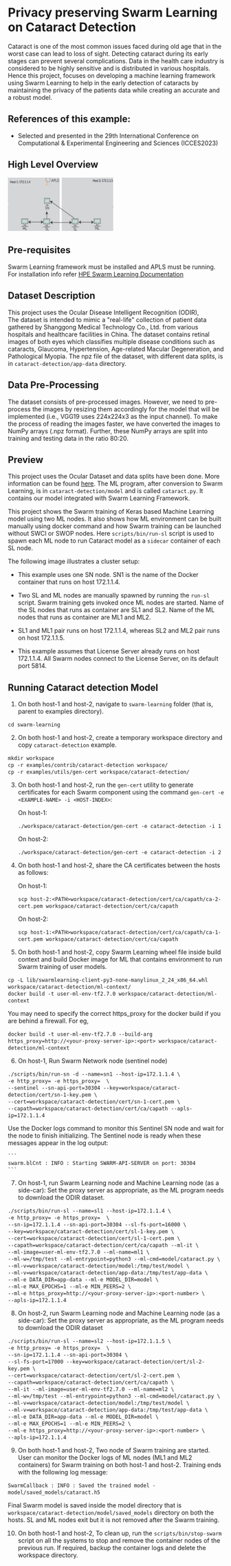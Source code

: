 
# Privacy preserving Swarm Learning on Cataract Detection

Cataract is one of the most common issues faced during old age 
that in the worst case can lead to loss of sight. Detecting 
cataract during its early stages can prevent several complications.
Data in the health care industry is considered to be highly sensitive and is distributed in various hospitals. Hence this project, focuses on developing a machine learning framework using Swarm Learning to help in the early detection of cataracts by maintaining the privacy of the patients data while creating an accurate and a robust model. 


## References of this example:
- Selected and presented in the 29th International Conference on Computational & Experimental Engineering and Sciences (ICCES2023)

 

## High Level Overview
<img width="245" alt="Screenshot 2023-01-11 221937" src="/docs/User/211866773-9c75636c-267a-4013-a1d9-54dc995e9a67.png">


## Pre-requisites 
Swarm Learning framework must be installed and APLS must be running.
For installation info refer [HPE Swarm Learning Documentation](https://github.com/HewlettPackard/swarm-learning)

## Dataset Description
This project uses the Ocular Disease Intelligent Recognition (ODIR),	
The dataset is intended to mimic a "real-life" collection of patient 
data gathered by Shanggong Medical Technology Co., Ltd. from various
hospitals and healthcare facilities in China. The dataset contains retinal images of both eyes which 
classifies multiple disease conditions such as cataracts, Glaucoma,
Hypertension, Age-related Macular Degeneration, and Pathological Myopia. The npz file of the dataset, with different data splits, is in `cataract-detection/app-data` directory.


## Data Pre-Processing
The dataset consists of pre-processed images. However, we need 
to pre-process the images by resizing them accordingly for the 
model that will be implemented (i.e., VGG19 uses 224x224x3 as 
the input channel). To make the process of reading the images 
faster, we have converted the images to NumPy arrays (.npz format).
Further, these NumPy arrays are split into training and testing
data in the ratio 80:20.

## Preview 
This project uses the Ocular Dataset and data splits have been done. More information can be found [here](https://www.kaggle.com/datasets/andrewmvd/ocular-disease-recognition-odir5k). 
The ML program, after conversion to Swarm Learning, is in `cataract-detection/model` and is called `cataract.py`. 
It contains our model integrated with Swarm Learning Framework.

This project shows the Swarm training of Keras based Machine Learning 
model using two ML nodes. It also shows how ML environment can 
be built manually using docker command and how Swarm training 
can be launched without SWCI or SWOP nodes. 
Here `scripts/bin/run-sl` script is used to spawn each ML node 
to run Cataract model as a `sidecar` container of each SL node.

The following image illustrates a cluster setup:


-   This example uses one SN node. SN1 is the name of the Docker container that runs on host 172.1.1.4.

-   Two SL and ML nodes are manually spawned by running the `run-sl` script. Swarm training gets invoked once ML nodes are started. Name of the SL nodes that runs as container are SL1 and SL2. Name of the ML nodes that runs as container are ML1 and ML2.

-   SL1 and ML1 pair runs on host 172.1.1.4, whereas SL2 and ML2 pair runs on host 172.1.1.5.

-   This example assumes that License Server already runs on host 172.1.1.4. All Swarm nodes connect to the License Server, on its default port 5814.


## Running Cataract detection Model

1.  On both host-1 and host-2, navigate to `swarm-learning` folder \(that is, parent to examples directory\).

```
cd swarm-learning
```

2.  On both host-1 and host-2, create a temporary workspace directory and copy `cataract-detection` example.

```
mkdir workspace
cp -r examples/contrib/cataract-detection workspace/
cp -r examples/utils/gen-cert workspace/cataract-detection/
```

3.  On both host-1 and host-2, run the `gen-cert` utility to generate certificates for each Swarm component using the command `gen-cert -e <EXAMPLE-NAME> -i <HOST-INDEX>`:

    On host-1:

    ```
    ./workspace/cataract-detection/gen-cert -e cataract-detection -i 1
    ```

    On host-2:

    ```
    ./workspace/cataract-detection/gen-cert -e cataract-detection -i 2
    ```

4.  On both host-1 and host-2, share the CA certificates between the hosts as follows:

    On host-1:

    ```
    scp host-2:<PATH>workspace/cataract-detection/cert/ca/capath/ca-2-cert.pem workspace/cataract-detection/cert/ca/capath
    
    ```

    On host-2:

    ```
    scp host-1:<PATH>workspace/cataract-detection/cert/ca/capath/ca-1-cert.pem workspace/cataract-detection/cert/ca/capath
    
    ```

5.  On both host-1 and host-2, copy Swarm Learning wheel file inside build context and build Docker image for ML that contains environment to run Swarm training of user models.

```
cp -L lib/swarmlearning-client-py3-none-manylinux_2_24_x86_64.whl workspace/cataract-detection/ml-context/
docker build -t user-ml-env-tf2.7.0 workspace/cataract-detection/ml-context
```
You may need to specify the correct https_proxy for the docker build if you are behind a firewall. For eg,
``` 
docker build -t user-ml-env-tf2.7.0 --build-arg https_proxy=http://<your-proxy-server-ip>:<port> workspace/cataract-detection/ml-context
```

6.  On host-1, Run Swarm Network node \(sentinel node\)

```
./scripts/bin/run-sn -d --name=sn1 --host-ip=172.1.1.4 \
-e http_proxy= -e https_proxy=  \
--sentinel --sn-api-port=30304 --key=workspace/cataract-detection/cert/sn-1-key.pem \
--cert=workspace/cataract-detection/cert/sn-1-cert.pem \
--capath=workspace/cataract-detection/cert/ca/capath --apls-ip=172.1.1.4
```

   Use the Docker logs command to monitor this Sentinel SN node and wait for the node to finish initializing. The Sentinel node is ready when these messages appear in the log output:

    ```
    swarm.blCnt : INFO : Starting SWARM-API-SERVER on port: 30304
    ```

7.  On host-1, run Swarm Learning node and Machine Learning node \(as a side-car\): Set the proxy server as appropriate, as the ML program needs to download the ODIR dataset.

```
./scripts/bin/run-sl --name=sl1 --host-ip=172.1.1.4 \
-e http_proxy= -e https_proxy=  \
--sn-ip=172.1.1.4 --sn-api-port=30304 --sl-fs-port=16000 \
--key=workspace/cataract-detection/cert/sl-1-key.pem \
--cert=workspace/cataract-detection/cert/sl-1-cert.pem \
--capath=workspace/cataract-detection/cert/ca/capath --ml-it \
--ml-image=user-ml-env-tf2.7.0 --ml-name=ml1 \
--ml-w=/tmp/test --ml-entrypoint=python3 --ml-cmd=model/cataract.py \
--ml-v=workspace/cataract-detection/model:/tmp/test/model \
--ml-v=workspace/cataract-detection/app-data:/tmp/test/app-data \
--ml-e DATA_DIR=app-data --ml-e MODEL_DIR=model \
--ml-e MAX_EPOCHS=1 --ml-e MIN_PEERS=2 \
--ml-e https_proxy=http://<your-proxy-server-ip>:<port-number> \
--apls-ip=172.1.1.4
```

8.  On host-2, run Swarm Learning node and Machine Learning node \(as a side-car\): Set the proxy server as appropriate, as the ML program needs to download the ODIR dataset

```
./scripts/bin/run-sl --name=sl2 --host-ip=172.1.1.5 \
-e http_proxy= -e https_proxy=  \
--sn-ip=172.1.1.4 --sn-api-port=30304 \
--sl-fs-port=17000 --key=workspace/cataract-detection/cert/sl-2-key.pem \
--cert=workspace/cataract-detection/cert/sl-2-cert.pem \
--capath=workspace/cataract-detection/cert/ca/capath \
--ml-it --ml-image=user-ml-env-tf2.7.0 --ml-name=ml2 \
--ml-w=/tmp/test --ml-entrypoint=python3 --ml-cmd=model/cataract.py \
--ml-v=workspace/cataract-detection/model:/tmp/test/model \
--ml-v=workspace/cataract-detection/app-data:/tmp/test/app-data \
--ml-e DATA_DIR=app-data --ml-e MODEL_DIR=model \
--ml-e MAX_EPOCHS=1 --ml-e MIN_PEERS=2 \
--ml-e https_proxy=http://<your-proxy-server-ip>:<port-number> \
--apls-ip=172.1.1.4
```

9.  On both host-1 and host-2, Two node of Swarm training are started. User can monitor the Docker logs of ML nodes \(ML1 and ML2 containers\) for Swarm training on both host-1 and host-2. Training ends with the following log message:

```
SwarmCallback : INFO : Saved the trained model - model/saved_models/cataract.h5
```

   Final Swarm model is saved inside the model directory that is `workspace/cataract-detection/model/saved_models` directory on both the hosts. SL and ML nodes exit but it is not removed after the Swarm training.

10. On both host-1 and host-2, To clean up, run the `scripts/bin/stop-swarm` script on all the systems to stop and remove the container nodes of the previous run. If required, backup the container logs and delete the workspace directory.

